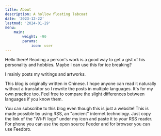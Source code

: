 ```yaml
---
title: About
description: A hollow floating labcoat
date: '2023-12-22'
lastmod: '2024-01-29'
menu:
    main: 
        weight: -90
        params:
            icon: user
---
```

Hello there! Reading a person's work is a good way to get a gist of his personality and hobbies. Maybe I can use this for ice breaking?

I mainly posts my writings and artworks.

This blog is originally written in Chinese. I hope anyone can read it naturally without a translator so I rewrite the posts in multiple languages. It's for my own practice too. Feel free to compare the slight differences between languages if you know them.

You can subscribe to this blog even though this is just a website! This is made possible by using RSS, an "ancient" internet technology. Just copy the link of the "Wi-Fi logo" under my icon and paste it to your RSS reader. For phone you can use the open source Feeder and for browser you can use Feedbro.
